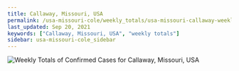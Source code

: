 ```yaml
---
title: Callaway, Missouri, USA
permalink: /usa-missouri-cole/weekly_totals/usa-missouri-callaway-weekly_totals.html
last_updated: Sep 20, 2021
keywords: ["Callaway, Missouri, USA", "weekly totals"]
sidebar: usa-missouri-cole_sidebar
---
```


![Weekly Totals of Confirmed Cases for Callaway, Missouri, USA](/covid_tracker/images/graphs/usa-missouri-callaway-weekly_totals_graph.png)
